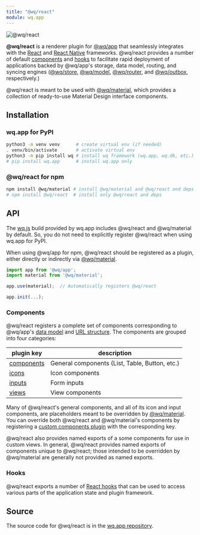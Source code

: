 ```yaml
---
title: "@wq/react"
module: wq.app
---
```


![@wq/react](https://wq.io/images/@wq/react.svg)

**@wq/react** is a renderer plugin for [@wq/app] that seamlessly integrates with the [React] and [React Native] frameworks.  @wq/react provides a number of default [components] and [hooks] to facilitate rapid deployment of applications backed by @wq/app's storage, data model, routing, and syncing engines ([@wq/store], [@wq/model], [@wq/router], and [@wq/outbox], respectively.)

@wq/react is meant to be used with [@wq/material], which provides a collection of ready-to-use Material Design interface components.

## Installation

### wq.app for PyPI

```bash
python3 -m venv venv      # create virtual env (if needed)
. venv/bin/activate       # activate virtual env
python3 -m pip install wq # install wq framework (wq.app, wq.db, etc.)
# pip install wq.app      # install wq.app only
```

### @wq/react for npm

```bash
npm install @wq/material # install @wq/material and @wq/react and deps
# npm install @wq/react  # install only @wq/react and deps
```

## API

The [wq.js][wq] build provided by wq.app includes @wq/react and @wq/material by default.  So, you do not need to explicitly register @wq/react when using wq.app for PyPI.

When using @wq/app for npm, @wq/react should be registered as a plugin, either directly or indirectly via [@wq/material].

```javascript
import app from '@wq/app';
import material from '@wq/material';

app.use(material);  // Automatically registers @wq/react

app.init(...);
```

### Components

@wq/react registers a complete set of components corresponding to @wq/app's [data model][config] and [URL structure][url-structure].  The components are grouped into four categories:

plugin key | description
--|--
[components] | General components (List, Table, Button, etc.)
[icons] | Icon components
[inputs] | Form inputs
[views] | View components

Many of @wq/react's general components, and all of its icon and input components, are placeholders meant to be overridden by [@wq/material].  You can override both @wq/react and @wq/material's components by registering a [custom components plugin][components-plugin] with the corresponding key.

@wq/react also provides named exports of a some components for use in custom views.  In general, @wq/react provides named exports of components unique to @wq/react; those intended to be overridden by @wq/material are generally not provided as named exports.

### Hooks

@wq/react exports a number of [React hooks][hooks] that can be used to access various parts of the application state and plugin framework.

## Source

The source code for @wq/react is in the [wq.app repository][source].

[source]: https://github.com/wq/wq.app/tree/main/packages/react

[@wq/app]: ./app.md
[@wq/store]: ./store.md
[@wq/model]: ./model.md
[@wq/router]: ./router.md
[@wq/outbox]: ./outbox.md
[@wq/material]: ./material.md
[wq]: ../wq.md

[config]: ../config.md
[url-structure]: ../wq.db/url-structure.md
[components]: ../components/index.md
[icons]: ../icons.md
[inputs]: ../inputs/index.md
[views]: ../views/index.md
[hooks]: ../hooks/index.md
[components-plugin]: ../plugins/components.md

[React]: https://reactjs.org
[React Native]: https://reactnative.dev/
[Formik]: https://formik.org
[xlsform-appearance]: https://xlsform.org/en/#appearance
[React hooks]: https://reactjs.org/docs/hooks-overview.html
[Redux First Router]: https://github.com/faceyspacey/redux-first-router
